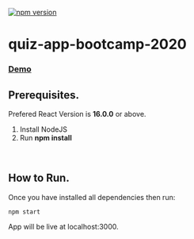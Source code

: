 [![npm version](https://img.shields.io/npm/v/react.svg?style=flat)](https://www.npmjs.com/package/react)
# quiz-app-bootcamp-2020

### [Demo](http://shahzaibnoor-quiz-app-bootcamp-2020.surge.sh/)


## Prerequisites.

Prefered React Version is <b>16.0.0</b> or above.

<ol>
  <li>Install NodeJS</li>
  <li>Run <b>npm install</b></li>
</ol>  

<br/>

## How to Run.

Once you have installed all dependencies then run:
```
npm start
```
App will be live at localhost:3000.



